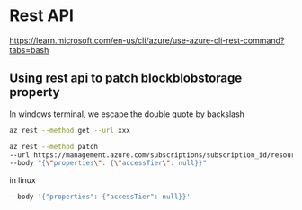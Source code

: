 # Rest API

https://learn.microsoft.com/en-us/cli/azure/use-azure-cli-rest-command?tabs=bash

## Using rest api to patch blockblobstorage property
In windows terminal, we escape the double quote by backslash
```sh
az rest --method get --url xxx

az rest --method patch
--url https://management.azure.com/subscriptions/subscription_id/resourceGroups/resource_group_id/providers/Microsoft.Storage/storageAccounts/block_blob_storage_name?api-version=2023-05-01
--body "{\"properties\": {\"accessTier\": null}}"
```

in linux
```sh
--body '{"properties": {"accessTier": null}}'
```
